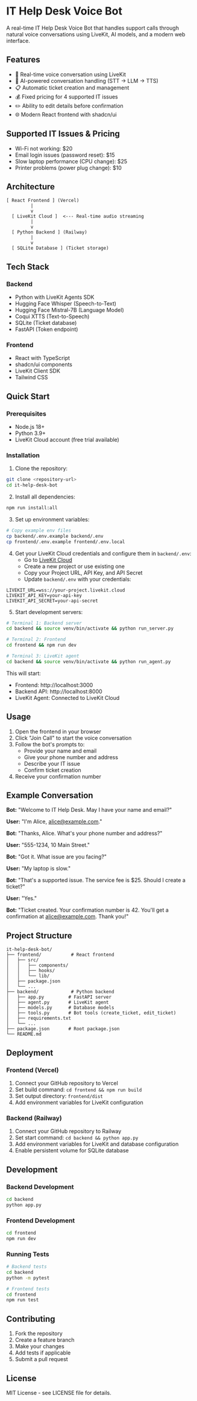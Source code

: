 # IT Help Desk Voice Bot

A real-time IT Help Desk Voice Bot that handles support calls through natural voice conversations using LiveKit, AI models, and a modern web interface.

## Features

- 🎤 Real-time voice conversation using LiveKit
- 🤖 AI-powered conversation handling (STT → LLM → TTS)
- 📋 Automatic ticket creation and management
- 💰 Fixed pricing for 4 supported IT issues
- ✏️ Ability to edit details before confirmation
- 🌐 Modern React frontend with shadcn/ui

## Supported IT Issues & Pricing

- Wi-Fi not working: $20
- Email login issues (password reset): $15
- Slow laptop performance (CPU change): $25
- Printer problems (power plug change): $10

## Architecture

```
[ React Frontend ] (Vercel)
         |
         v
  [ LiveKit Cloud ]  <--- Real-time audio streaming
         |
         v
  [ Python Backend ] (Railway)
         |
         v
  [ SQLite Database ] (Ticket storage)
```

## Tech Stack

### Backend
- Python with LiveKit Agents SDK
- Hugging Face Whisper (Speech-to-Text)
- Hugging Face Mistral-7B (Language Model)
- Coqui XTTS (Text-to-Speech)
- SQLite (Ticket database)
- FastAPI (Token endpoint)

### Frontend
- React with TypeScript
- shadcn/ui components
- LiveKit Client SDK
- Tailwind CSS

## Quick Start

### Prerequisites
- Node.js 18+
- Python 3.9+
- LiveKit Cloud account (free trial available)

### Installation

1. Clone the repository:
```bash
git clone <repository-url>
cd it-help-desk-bot
```

2. Install all dependencies:
```bash
npm run install:all
```

3. Set up environment variables:
```bash
# Copy example env files
cp backend/.env.example backend/.env
cp frontend/.env.example frontend/.env.local
```

4. Get your LiveKit Cloud credentials and configure them in `backend/.env`:
   - Go to [LiveKit Cloud](https://cloud.livekit.io/)
   - Create a new project or use existing one
   - Copy your Project URL, API Key, and API Secret
   - Update `backend/.env` with your credentials:
```env
LIVEKIT_URL=wss://your-project.livekit.cloud
LIVEKIT_API_KEY=your-api-key
LIVEKIT_API_SECRET=your-api-secret
```

5. Start development servers:
```bash
# Terminal 1: Backend server
cd backend && source venv/bin/activate && python run_server.py

# Terminal 2: Frontend
cd frontend && npm run dev

# Terminal 3: LiveKit agent
cd backend && source venv/bin/activate && python run_agent.py
```

This will start:
- Frontend: http://localhost:3000
- Backend API: http://localhost:8000
- LiveKit Agent: Connected to LiveKit Cloud

## Usage

1. Open the frontend in your browser
2. Click "Join Call" to start the voice conversation
3. Follow the bot's prompts to:
   - Provide your name and email
   - Give your phone number and address
   - Describe your IT issue
   - Confirm ticket creation
4. Receive your confirmation number

## Example Conversation

**Bot:** "Welcome to IT Help Desk. May I have your name and email?"

**User:** "I'm Alice, alice@example.com."

**Bot:** "Thanks, Alice. What's your phone number and address?"

**User:** "555-1234, 10 Main Street."

**Bot:** "Got it. What issue are you facing?"

**User:** "My laptop is slow."

**Bot:** "That's a supported issue. The service fee is $25. Should I create a ticket?"

**User:** "Yes."

**Bot:** "Ticket created. Your confirmation number is 42. You'll get a confirmation at alice@example.com. Thank you!"

## Project Structure

```
it-help-desk-bot/
├── frontend/           # React frontend
│   ├── src/
│   │   ├── components/
│   │   ├── hooks/
│   │   └── lib/
│   ├── package.json
│   └── ...
├── backend/            # Python backend
│   ├── app.py         # FastAPI server
│   ├── agent.py       # LiveKit agent
│   ├── models.py      # Database models
│   ├── tools.py       # Bot tools (create_ticket, edit_ticket)
│   ├── requirements.txt
│   └── ...
├── package.json       # Root package.json
└── README.md
```

## Deployment

### Frontend (Vercel)
1. Connect your GitHub repository to Vercel
2. Set build command: `cd frontend && npm run build`
3. Set output directory: `frontend/dist`
4. Add environment variables for LiveKit configuration

### Backend (Railway)
1. Connect your GitHub repository to Railway
2. Set start command: `cd backend && python app.py`
3. Add environment variables for LiveKit and database configuration
4. Enable persistent volume for SQLite database

## Development

### Backend Development
```bash
cd backend
python app.py
```

### Frontend Development
```bash
cd frontend
npm run dev
```

### Running Tests
```bash
# Backend tests
cd backend
python -m pytest

# Frontend tests
cd frontend
npm run test
```

## Contributing

1. Fork the repository
2. Create a feature branch
3. Make your changes
4. Add tests if applicable
5. Submit a pull request

## License

MIT License - see LICENSE file for details.
